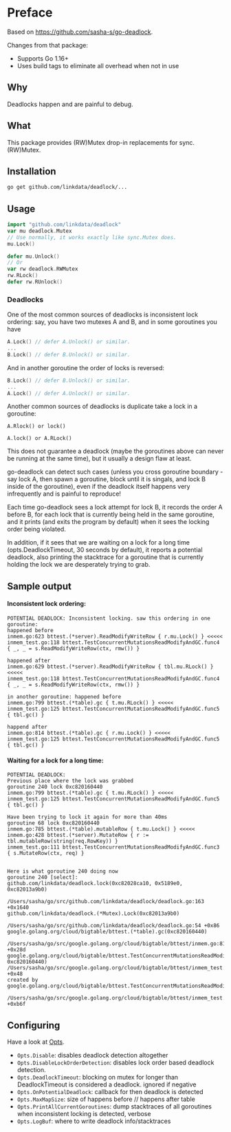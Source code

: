 # Preface

Based on https://github.com/sasha-s/go-deadlock.

Changes from that package:
* Supports Go 1.16+
* Uses build tags to eliminate all overhead when not in use

## Why
Deadlocks happen and are painful to debug.

## What
This package provides (RW)Mutex drop-in replacements for sync.(RW)Mutex.

## Installation
```sh
go get github.com/linkdata/deadlock/...
```

## Usage
```go
import "github.com/linkdata/deadlock"
var mu deadlock.Mutex
// Use normally, it works exactly like sync.Mutex does.
mu.Lock()

defer mu.Unlock()
// Or
var rw deadlock.RWMutex
rw.RLock()
defer rw.RUnlock()
```

### Deadlocks
One of the most common sources of deadlocks is inconsistent lock ordering:
say, you have two mutexes A and B, and in some goroutines you have
```go
A.Lock() // defer A.Unlock() or similar.
...
B.Lock() // defer B.Unlock() or similar.
```
And in another goroutine the order of locks is reversed:
```go
B.Lock() // defer B.Unlock() or similar.
...
A.Lock() // defer A.Unlock() or similar.
```

Another common sources of deadlocks is duplicate take a lock in a goroutine:
```
A.Rlock() or lock()

A.lock() or A.RLock()
```

This does not guarantee a deadlock (maybe the goroutines above can never be running at the same time), but it usually a design flaw at least.

go-deadlock can detect such cases (unless you cross goroutine boundary - say lock A, then spawn a goroutine, block until it is singals, and lock B inside of the goroutine), even if the deadlock itself happens very infrequently and is painful to reproduce!

Each time go-deadlock sees a lock attempt for lock B, it records the order A before B, for each lock that is currently being held in the same goroutine, and it prints (and exits the program by default) when it sees the locking order being violated.

In addition, if it sees that we are waiting on a lock for a long time (opts.DeadlockTimeout, 30 seconds by default), it reports a potential deadlock, also printing the stacktrace for a goroutine that is currently holding the lock we are desperately trying to grab.


## Sample output
#### Inconsistent lock ordering:
```
POTENTIAL DEADLOCK: Inconsistent locking. saw this ordering in one goroutine:
happened before
inmem.go:623 bttest.(*server).ReadModifyWriteRow { r.mu.Lock() } <<<<<
inmem_test.go:118 bttest.TestConcurrentMutationsReadModifyAndGC.func4 { _, _ = s.ReadModifyWriteRow(ctx, rmw()) }

happened after
inmem.go:629 bttest.(*server).ReadModifyWriteRow { tbl.mu.RLock() } <<<<<
inmem_test.go:118 bttest.TestConcurrentMutationsReadModifyAndGC.func4 { _, _ = s.ReadModifyWriteRow(ctx, rmw()) }

in another goroutine: happened before
inmem.go:799 bttest.(*table).gc { t.mu.RLock() } <<<<<
inmem_test.go:125 bttest.TestConcurrentMutationsReadModifyAndGC.func5 { tbl.gc() }

happend after
inmem.go:814 bttest.(*table).gc { r.mu.Lock() } <<<<<
inmem_test.go:125 bttest.TestConcurrentMutationsReadModifyAndGC.func5 { tbl.gc() }
```

#### Waiting for a lock for a long time:

```
POTENTIAL DEADLOCK:
Previous place where the lock was grabbed
goroutine 240 lock 0xc820160440
inmem.go:799 bttest.(*table).gc { t.mu.RLock() } <<<<<
inmem_test.go:125 bttest.TestConcurrentMutationsReadModifyAndGC.func5 { tbl.gc() }

Have been trying to lock it again for more than 40ms
goroutine 68 lock 0xc820160440
inmem.go:785 bttest.(*table).mutableRow { t.mu.Lock() } <<<<<
inmem.go:428 bttest.(*server).MutateRow { r := tbl.mutableRow(string(req.RowKey)) }
inmem_test.go:111 bttest.TestConcurrentMutationsReadModifyAndGC.func3 { s.MutateRow(ctx, req) }


Here is what goroutine 240 doing now
goroutine 240 [select]:
github.com/linkdata/deadlock.lock(0xc82028ca10, 0x5189e0, 0xc82013a9b0)
        /Users/sasha/go/src/github.com/linkdata/deadlock/deadlock.go:163 +0x1640
github.com/linkdata/deadlock.(*Mutex).Lock(0xc82013a9b0)
        /Users/sasha/go/src/github.com/linkdata/deadlock/deadlock.go:54 +0x86
google.golang.org/cloud/bigtable/bttest.(*table).gc(0xc820160440)
        /Users/sasha/go/src/google.golang.org/cloud/bigtable/bttest/inmem.go:814 +0x28d
google.golang.org/cloud/bigtable/bttest.TestConcurrentMutationsReadModifyAndGC.func5(0xc82015c760, 0xc820160440)      /Users/sasha/go/src/google.golang.org/cloud/bigtable/bttest/inmem_test.go:125 +0x48
created by google.golang.org/cloud/bigtable/bttest.TestConcurrentMutationsReadModifyAndGC
        /Users/sasha/go/src/google.golang.org/cloud/bigtable/bttest/inmem_test.go:126 +0xb6f
```

## Configuring

Have a look at [Opts](https://pkg.go.dev/github.com/linkdata/deadlock#pkg-variables).

* `Opts.Disable`: disables deadlock detection altogether
* `Opts.DisableLockOrderDetection`: disables lock order based deadlock detection.
* `Opts.DeadlockTimeout`: blocking on mutex for longer than DeadlockTimeout is considered a deadlock. ignored if negative
* `Opts.OnPotentialDeadlock`: callback for then deadlock is detected
* `Opts.MaxMapSize`: size of happens before // happens after table
* `Opts.PrintAllCurrentGoroutines`:  dump stacktraces of all goroutines when inconsistent locking is detected, verbose
* `Opts.LogBuf`: where to write deadlock info/stacktraces

	

